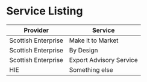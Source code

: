# Service Listing

|Provider | Service|
|------------ | -------------|
|Scottish Enterprise | Make it to Market|
|Scottish Enterprise | By Design|
|Scottish Enterprise | Export Advisory Service|
|HIE | Something else|
